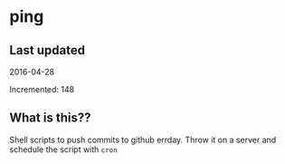 # ping

## Last updated
2016-04-28

Incremented: 148

## What is this?? 
Shell scripts to push commits to github errday. Throw it on a server and schedule the script with `cron`

